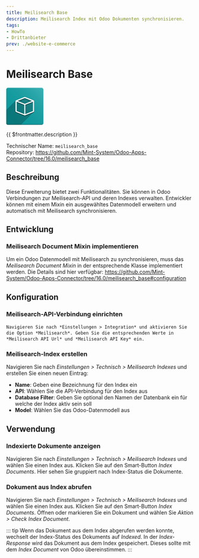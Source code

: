 ```yaml
---
title: Meilisearch Base
description: Meilisearch Index mit Odoo Dokumenten synchronisieren.
tags:
- HowTo
- Drittanbieter
prev: ./website-e-commerce
---
```


# Meilisearch Base
![icon_oms_box](attachments/icon_oms_box.png)

{{ $frontmatter.description }}

Technischer Name: `meilisearch_base`\
Repository: <https://github.com/Mint-System/Odoo-Apps-Connector/tree/16.0/meilisearch_base>

## Beschreibung

Diese Erweiterung bietet zwei Funktionalitäten. Sie können in Odoo Verbindungen zur Meilisearch-API und deren Indexes verwalten. Entwickler können mit einem Mixin ein ausgewähltes Datenmodell erweitern und automatisch mit Meilisearch synchronisieren.

## Entwicklung

### Meilisearch Document Mixin implementieren

Um ein Odoo Datenmodell mit Meilisearch zu synchronisieren, muss das *Meilisearch Document Mixin* in der entsprechende Klasse implementiert werden. Die Details sind hier verfügbar: <https://github.com/Mint-System/Odoo-Apps-Connector/tree/16.0/meilisearch_base#configuration>

## Konfiguration

### Meilisearch-API-Verbindung einrichten

	Navigieren Sie nach *Einstellungen > Integration* und aktivieren Sie die Option *Meilisearch*. Geben Sie die entsprechenden Werte in *Meilisearch API Url* und *Meilisearch API Key* ein.

### Meilisearch-Index erstellen

Navigieren Sie nach *Einstellungen > Technisch > Meilisearch Indexes* und erstellen Sie einen neuen Eintrag:

* **Name**: Geben eine Bezeichnung für den Index ein
* **API**: Wählen Sie die API-Verbindung für den Index aus
* **Database Filter**: Geben Sie optional den Namen der Datenbank ein für welche der Index aktiv sein soll
* **Model**: Wählen Sie das Odoo-Datenmodell aus

## Verwendung

### Indexierte Dokumente anzeigen

Navigieren Sie nach *Einstellungen > Technisch > Meilisearch Indexes* und wählen Sie einen Index aus. Klicken Sie auf den Smart-Button *Index Documents*. Hier sehen Sie gruppiert nach Index-Status die Dokumente.

### Dokument aus Index abrufen

Navigieren Sie nach *Einstellungen > Technisch > Meilisearch Indexes* und wählen Sie einen Index aus. Klicken Sie auf den Smart-Button *Index Documents*. Öffnen oder markieren Sie ein Dokument und wählen Sie *Aktion > Check Index Document*.

::: tip
Wenn das Dokument aus dem Index abgerufen werden konnte, wechselt der Index-Status des Dokuments auf *Indexed*. In der *Index-Response* wird das Dokument aus dem Index gespeichert. Dieses sollte mit dem *Index Document* von Odoo übereinstimmen. 
:::